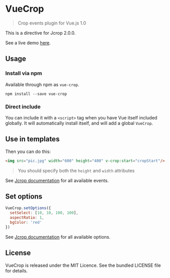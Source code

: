 # VueCrop

> Crop events plugin for Vue.js 1.0

This is a directive for Jcrop 2.0.0.

See a live demo [here](http://pespantelis.github.io/vue-crop/).

## Usage

### Install via npm

Available through npm as `vue-crop`.
```
npm install --save vue-crop
```

### Direct include

You can include it with a `<script>` tag when you have Vue itself included globally. It will automatically install itself, and will add a global `VueCrop`.

## Use in templates

Then you can do this:

``` html
<img src="pic.jpg" width="600" height="400" v-crop:start="cropStart"/>
```
> You should specify both the `height` and `width` attributes

See [Jcrop documentation](http://jcrop.org/doc/events) for all available events.

## Set options

``` js
VueCrop.setOptions({
  setSelect: [10, 10, 100, 100],
  aspectRatio: 1,
  bgColor: 'red'
})
```

See [Jcrop documentation](http://jcrop.org/doc/options) for all available options.

## License

VueCrop is released under the MIT Licence. See the bundled LICENSE file for details.
